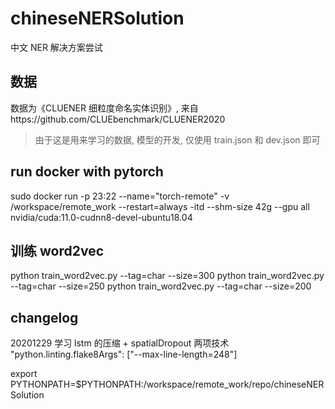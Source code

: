 # chineseNERSolution
中文 NER 解决方案尝试

## 数据

数据为《CLUENER 细粒度命名实体识别》, 来自https://github.com/CLUEbenchmark/CLUENER2020

>  由于这是用来学习的数据, 模型的开发, 仅使用 train.json 和 dev.json 即可

## run docker with pytorch
sudo docker run -p 23:22 --name="torch-remote" -v /workspace/remote_work --restart=always -itd --shm-size 42g --gpu all nvidia/cuda:11.0-cudnn8-devel-ubuntu18.04

## 训练 word2vec
python train_word2vec.py --tag=char --size=300
python train_word2vec.py --tag=char --size=250
python train_word2vec.py --tag=char --size=200

## changelog
20201229 学习 lstm 的压缩 + spatialDropout 两项技术
"python.linting.flake8Args": ["--max-line-length=248"]

export PYTHONPATH=$PYTHONPATH:/workspace/remote_work/repo/chineseNERSolution